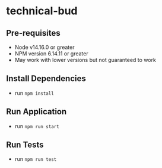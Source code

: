 # technical-bud

## Pre-requisites
- Node v14.16.0 or greater
- NPM version 6.14.11 or greater
- May work with lower versions but not guaranteed to work

## Install Dependencies
- run `npm install`

## Run Application
- run `npm run start`

## Run Tests
- run `npm run test`
